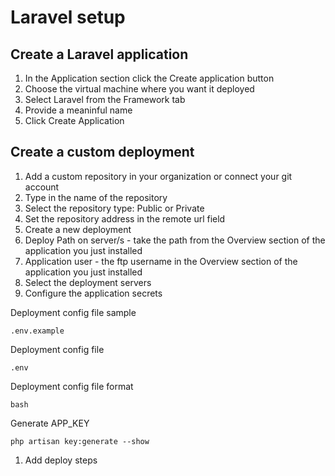 # Laravel setup

## Create a Laravel application

1. In the Application section click the Create application button
2. Choose the virtual machine where you want it deployed
3. Select Laravel from the Framework tab
4. Provide a meaninful name
5. Click Create Application

## Create a custom deployment

1. Add a custom repository in your organization or connect your git account
2. Type in the name of the repository
3. Select the repository type: Public or Private
4. Set the repository address in the remote url field
5. Create a new deployment
6. Deploy Path on server/s - take the path from the Overview section of the application you just installed
7. Application user - the ftp username in the Overview section of the application you just installed
8. Select the deployment servers
9. Configure the application secrets

Deployment config file sample

```
.env.example
```

Deployment config file

```
.env
```

Deployment config file format

```
bash
```

Generate APP_KEY

```
php artisan key:generate --show
```

1. Add deploy steps

